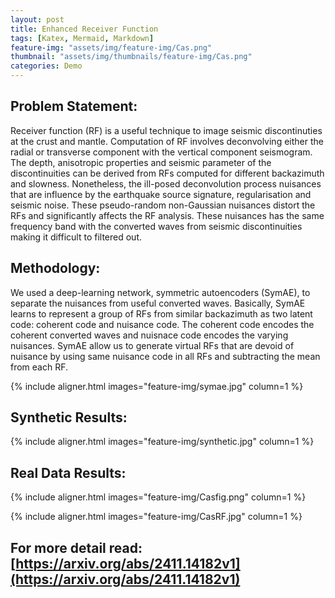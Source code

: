 ```yaml
---
layout: post
title: Enhanced Receiver Function
tags: [Katex, Mermaid, Markdown]
feature-img: "assets/img/feature-img/Cas.png"
thumbnail: "assets/img/thumbnails/feature-img/Cas.png"
categories: Demo
---
```


## Problem Statement:
Receiver function (RF) is a useful technique to image seismic discontinuties at the crust and mantle. Computation of RF involves deconvolving either the radial or transverse component with the vertical component seismogram. The depth, anisotropic properties and seismic parameter of the discontinuities can be derived from RFs computed for different backazimuth and slowness. Nonetheless, the ill-posed deconvolution process nuisances that are influence by the earthquake source signature, regularisation and seismic noise. These pseudo-random non-Gaussian nuisances distort the RFs and significantly affects the RF analysis. These nuisances has the same frequency band with the converted waves from seismic discontinuities making it difficult to filtered out.
## Methodology:

We used a deep-learning network, symmetric autoencoders (SymAE), to separate the nuisances from useful converted waves. Basically, SymAE learns to represent a group of RFs from similar backazimuth as two latent code: coherent code and nuisance code. The coherent code encodes the coherent converted waves and nuisnace code encodes the varying nuisances. SymAE allow us to generate virtual RFs that are devoid of nuisance by using same nuisance code in all RFs and subtracting the mean from each RF.

{% include aligner.html images="feature-img/symae.jpg" column=1 %}

## Synthetic Results:

{% include aligner.html images="feature-img/synthetic.jpg" column=1 %}

## Real Data Results:

{% include aligner.html images="feature-img/Casfig.png" column=1 %}

{% include aligner.html images="feature-img/CasRF.jpg" column=1 %}

## For more detail read: [https://arxiv.org/abs/2411.14182v1](https://arxiv.org/abs/2411.14182v1)
